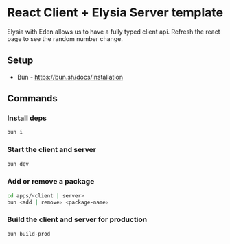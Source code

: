 # React Client + Elysia Server template

Elysia with Eden allows us to have a fully typed client api.
Refresh the react page to see the random number change.

## Setup

- Bun - https://bun.sh/docs/installation

## Commands

### Install deps

```sh
bun i
```

### Start the client and server

```sh
bun dev
```

### Add or remove a package

```sh
cd apps/<client | server>
bun <add | remove> <package-name>
```

### Build the client and server for production

```sh
bun build-prod
```
